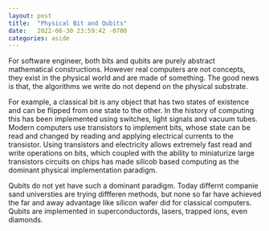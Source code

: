 ```yaml
---
layout: post
title:  "Physical Bit and Qubits"
date:   2022-06-30 23:59:42 -0700
categories: aside
---
```

For software engineer, both bits and qubits are purely abstract mathematical constructions. However real computers are not concepts, they exist in the physical world and are made of something. The good news is that, the algorithms we write do not depend on the physical substrate.

For example, a classical bit is any object that has two states of existence and can be flipped from one state to the other. In the history of computing this has been implemented using switches, light signals and vacuum tubes. Modern computers use transistors to implement bits, whose state can be read and changed by reading and applying electrical currents to the transistor. Using transistors and electricity allows extremely fast read and write operations on bits, which coupled with the ability to miniaturize large transistors circuits on chips has made silicob based computing as the dominant physical implementation paradigm.

Qubits do not yet have such a dominant paradigm. Today differnt companie sand universties are trying diffferen methods, but none so far have achieved the far and away advantage like silicon wafer did for classical computers. Qubits are implemented in superconductords, lasers, trapped ions, even diamonds.